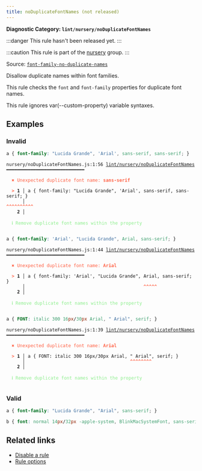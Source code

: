 ```yaml
---
title: noDuplicateFontNames (not released)
---
```


**Diagnostic Category: `lint/nursery/noDuplicateFontNames`**

:::danger
This rule hasn't been released yet.
:::

:::caution
This rule is part of the [nursery](/linter/rules/#nursery) group.
:::

Source: <a href="https://github.com/stylelint/stylelint/blob/main/lib/rules/font-family-no-duplicate-names/README.md" target="_blank"><code>font-family-no-duplicate-names</code></a>

Disallow duplicate names within font families.

This rule checks the `font` and `font-family` properties for duplicate font names.

This rule ignores var(--custom-property) variable syntaxes.

## Examples

### Invalid

```css
a { font-family: "Lucida Grande", 'Arial', sans-serif, sans-serif; }
```

<pre class="language-text"><code class="language-text">nursery/noDuplicateFontNames.js:1:56 <a href="https://biomejs.dev/linter/rules/no-font-family-duplicate-names">lint/nursery/noDuplicateFontNames</a> ━━━━━━━━━━━━━━━━━━━━━━━━━━━━━

<strong><span style="color: Tomato;">  </span></strong><strong><span style="color: Tomato;">✖</span></strong> <span style="color: Tomato;">Unexpected duplicate font name: </span><span style="color: Tomato;"><strong>sans-serif</strong></span>
  
<strong><span style="color: Tomato;">  </span></strong><strong><span style="color: Tomato;">&gt;</span></strong> <strong>1 │ </strong>a { font-family: &quot;Lucida Grande&quot;, 'Arial', sans-serif, sans-serif; }
   <strong>   │ </strong>                                                       <strong><span style="color: Tomato;">^</span></strong><strong><span style="color: Tomato;">^</span></strong><strong><span style="color: Tomato;">^</span></strong><strong><span style="color: Tomato;">^</span></strong><strong><span style="color: Tomato;">^</span></strong><strong><span style="color: Tomato;">^</span></strong><strong><span style="color: Tomato;">^</span></strong><strong><span style="color: Tomato;">^</span></strong><strong><span style="color: Tomato;">^</span></strong><strong><span style="color: Tomato;">^</span></strong>
    <strong>2 │ </strong>
  
<strong><span style="color: lightgreen;">  </span></strong><strong><span style="color: lightgreen;">ℹ</span></strong> <span style="color: lightgreen;">Remove duplicate font names within the property</span>
  
</code></pre>

```css
a { font-family: 'Arial', "Lucida Grande", Arial, sans-serif; }
```

<pre class="language-text"><code class="language-text">nursery/noDuplicateFontNames.js:1:44 <a href="https://biomejs.dev/linter/rules/no-font-family-duplicate-names">lint/nursery/noDuplicateFontNames</a> ━━━━━━━━━━━━━━━━━━━━━━━━━━━━━

<strong><span style="color: Tomato;">  </span></strong><strong><span style="color: Tomato;">✖</span></strong> <span style="color: Tomato;">Unexpected duplicate font name: </span><span style="color: Tomato;"><strong>Arial</strong></span>
  
<strong><span style="color: Tomato;">  </span></strong><strong><span style="color: Tomato;">&gt;</span></strong> <strong>1 │ </strong>a { font-family: 'Arial', &quot;Lucida Grande&quot;, Arial, sans-serif; }
   <strong>   │ </strong>                                           <strong><span style="color: Tomato;">^</span></strong><strong><span style="color: Tomato;">^</span></strong><strong><span style="color: Tomato;">^</span></strong><strong><span style="color: Tomato;">^</span></strong><strong><span style="color: Tomato;">^</span></strong>
    <strong>2 │ </strong>
  
<strong><span style="color: lightgreen;">  </span></strong><strong><span style="color: lightgreen;">ℹ</span></strong> <span style="color: lightgreen;">Remove duplicate font names within the property</span>
  
</code></pre>

```css
a { FONT: italic 300 16px/30px Arial, " Arial", serif; }
```

<pre class="language-text"><code class="language-text">nursery/noDuplicateFontNames.js:1:39 <a href="https://biomejs.dev/linter/rules/no-font-family-duplicate-names">lint/nursery/noDuplicateFontNames</a> ━━━━━━━━━━━━━━━━━━━━━━━━━━━━━

<strong><span style="color: Tomato;">  </span></strong><strong><span style="color: Tomato;">✖</span></strong> <span style="color: Tomato;">Unexpected duplicate font name: </span><span style="color: Tomato;"><strong>Arial</strong></span>
  
<strong><span style="color: Tomato;">  </span></strong><strong><span style="color: Tomato;">&gt;</span></strong> <strong>1 │ </strong>a { FONT: italic 300 16px/30px Arial, &quot; Arial&quot;, serif; }
   <strong>   │ </strong>                                      <strong><span style="color: Tomato;">^</span></strong><strong><span style="color: Tomato;">^</span></strong><strong><span style="color: Tomato;">^</span></strong><strong><span style="color: Tomato;">^</span></strong><strong><span style="color: Tomato;">^</span></strong><strong><span style="color: Tomato;">^</span></strong><strong><span style="color: Tomato;">^</span></strong><strong><span style="color: Tomato;">^</span></strong>
    <strong>2 │ </strong>
  
<strong><span style="color: lightgreen;">  </span></strong><strong><span style="color: lightgreen;">ℹ</span></strong> <span style="color: lightgreen;">Remove duplicate font names within the property</span>
  
</code></pre>

### Valid

```css
a { font-family: "Lucida Grande", "Arial", sans-serif; }
```

```css
b { font: normal 14px/32px -apple-system, BlinkMacSystemFont, sans-serif; }
```

## Related links

- [Disable a rule](/linter/#disable-a-lint-rule)
- [Rule options](/linter/#rule-options)
